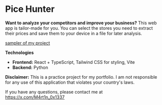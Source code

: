 # Pice Hunter

**Want to analyze your competitors and improve your business?** This web app is tailor-made for you. You can select the stores you need to extract their prices and save them to your device in a file for later analysis.

[sampler of my project](/sampler.gif)

**Technologies**

* **Frontend:** React + TypeScript, Tailwind CSS for styling, Vite
* **Backend:** Python

**Disclaimer:** This is a practice project for my portfolio. I am not responsible for any use of this application that violates your country's laws.

If you have any questions, please contact me at https://x.com/M4rt1n_0x1337



